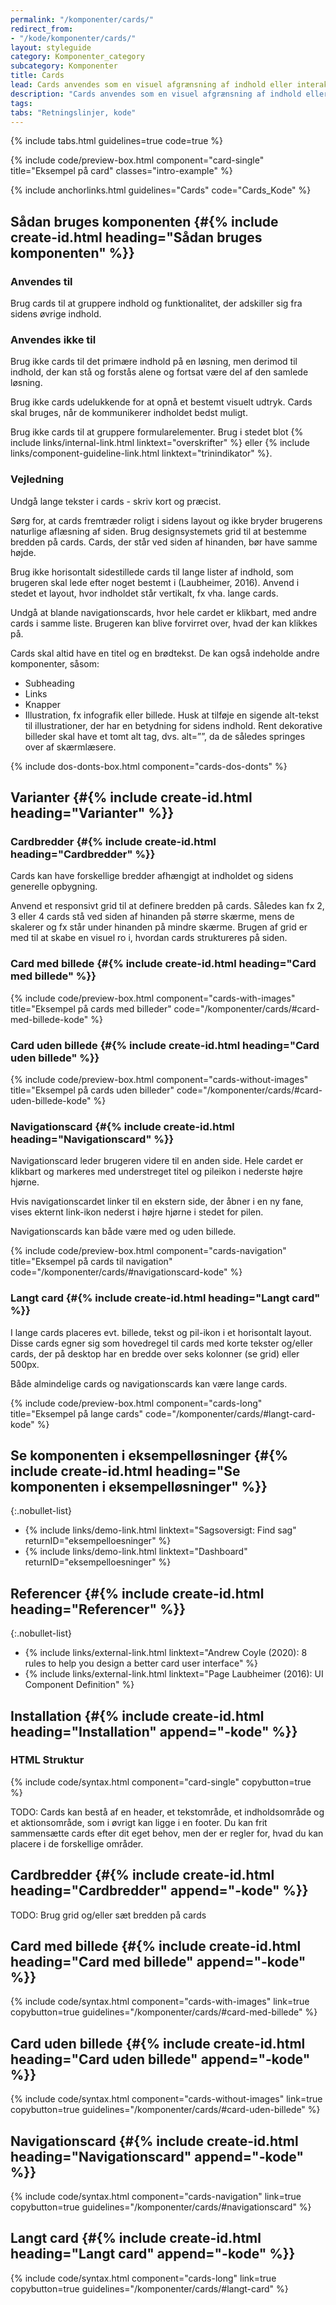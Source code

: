 ```yaml
---
permalink: "/komponenter/cards/"
redirect_from:
- "/kode/komponenter/cards/"
layout: styleguide
category: Komponenter_category
subcategory: Komponenter
title: Cards
lead: Cards anvendes som en visuel afgrænsning af indhold eller interaktionselementer, der omhandler samme emne. De kan også anvendes til navigation.
description: "Cards anvendes som en visuel afgrænsning af indhold eller interaktionselementer, der omhandler samme emne. De kan også anvendes til navigation."
tags:
tabs: "Retningslinjer, kode"
---
```


{% include tabs.html guidelines=true code=true %}

{% include code/preview-box.html component="card-single" title="Eksempel på card" classes="intro-example" %}

{% include anchorlinks.html guidelines="Cards" code="Cards_Kode" %}

<!--split-->

## Sådan bruges komponenten {#{% include create-id.html heading="Sådan bruges komponenten" %}}

### Anvendes til

Brug cards til at gruppere indhold og funktionalitet, der adskiller sig fra sidens øvrige indhold.

### Anvendes ikke til

Brug ikke cards til det primære indhold på en løsning, men derimod til indhold, der kan stå og forstås alene og fortsat være del af den samlede løsning.

Brug ikke cards udelukkende for at opnå et bestemt visuelt udtryk. Cards skal bruges, når de kommunikerer indholdet bedst muligt. 

Brug ikke cards til at gruppere formularelementer. Brug i stedet blot {% include links/internal-link.html linktext="overskrifter" %} eller {% include links/component-guideline-link.html linktext="trinindikator" %}.

### Vejledning

Undgå lange tekster i cards - skriv kort og præcist.

Sørg for, at cards fremtræder roligt i sidens layout og ikke bryder brugerens naturlige aflæsning af siden. Brug designsystemets grid til at bestemme bredden på cards. Cards, der står ved siden af hinanden, bør have samme højde. 

Brug ikke horisontalt sidestillede cards til lange lister af indhold, som brugeren skal lede efter noget bestemt i (Laubheimer, 2016). Anvend i stedet et layout, hvor indholdet står vertikalt, fx vha. lange cards.

Undgå at blande navigationscards, hvor hele cardet er klikbart, med andre cards i samme liste. Brugeren kan blive forvirret over, hvad der kan klikkes på.

Cards skal altid have en titel og en brødtekst. De kan også indeholde andre komponenter, såsom:

- Subheading
- Links
- Knapper
- Illustration, fx infografik eller billede. Husk at tilføje en sigende alt-tekst til illustrationer, der har en betydning for sidens indhold. Rent dekorative billeder skal have et tomt alt tag, dvs. alt=””, da de således springes over af skærmlæsere.

{% include dos-donts-box.html component="cards-dos-donts" %}

## Varianter {#{% include create-id.html heading="Varianter" %}}

### Cardbredder {#{% include create-id.html heading="Cardbredder" %}}

Cards kan have forskellige bredder afhængigt at indholdet og sidens generelle opbygning. 

Anvend et responsivt grid til at definere bredden på cards. Således kan fx 2, 3 eller 4 cards stå ved siden af hinanden på større skærme, mens de skalerer og fx står under hinanden på mindre skærme. Brugen af grid er med til at skabe en visuel ro i, hvordan cards struktureres på siden.

### Card med billede {#{% include create-id.html heading="Card med billede" %}}

{% include code/preview-box.html component="cards-with-images" title="Eksempel på cards med billeder" code="/komponenter/cards/#card-med-billede-kode" %}

### Card uden billede {#{% include create-id.html heading="Card uden billede" %}}

{% include code/preview-box.html component="cards-without-images" title="Eksempel på cards uden billeder" code="/komponenter/cards/#card-uden-billede-kode" %}

### Navigationscard {#{% include create-id.html heading="Navigationscard" %}}

Navigationscard leder brugeren videre til en anden side. Hele cardet er klikbart og markeres med understreget titel og pileikon i nederste højre hjørne. 

Hvis navigationscardet linker til en ekstern side, der åbner i en ny fane, vises ekternt link-ikon nederst i højre hjørne i stedet for pilen.

Navigationscards kan både være med og uden billede.

{% include code/preview-box.html component="cards-navigation" title="Eksempel på cards til navigation" code="/komponenter/cards/#navigationscard-kode" %}

### Langt card {#{% include create-id.html heading="Langt card" %}}

I lange cards placeres evt. billede, tekst og pil-ikon i et horisontalt layout. Disse cards egner sig som hovedregel til cards med korte tekster og/eller cards, der på desktop har en bredde over seks kolonner (se grid) eller 500px.

Både almindelige cards og navigationscards kan være lange cards.

{% include code/preview-box.html component="cards-long" title="Eksempel på lange cards" code="/komponenter/cards/#langt-card-kode" %}

## Se komponenten i eksempelløsninger {#{% include create-id.html heading="Se komponenten i eksempelløsninger" %}}

{:.nobullet-list}
- {% include links/demo-link.html linktext="Sagsoversigt: Find sag" returnID="eksempelloesninger" %}
- {% include links/demo-link.html linktext="Dashboard" returnID="eksempelloesninger" %}

## Referencer {#{% include create-id.html heading="Referencer" %}}

{:.nobullet-list}
- {% include links/external-link.html linktext="Andrew Coyle (2020): 8 rules to help you design a better card user interface" %}
- {% include links/external-link.html linktext="Page Laubheimer (2016): UI Component Definition" %}

<!--split-->

## Installation {#{% include create-id.html heading="Installation" append="-kode" %}}

### HTML Struktur

{% include code/syntax.html component="card-single" copybutton=true %}

TODO: Cards kan bestå af en header, et tekstområde, et indholdsområde og et aktionsområde, som i øvrigt kan ligge i en footer. Du kan frit sammensætte cards efter dit eget behov, men der er regler for, hvad du kan placere i de forskellige områder.

## Cardbredder {#{% include create-id.html heading="Cardbredder" append="-kode" %}}

TODO: Brug grid og/eller sæt bredden på cards

## Card med billede {#{% include create-id.html heading="Card med billede" append="-kode" %}}

{% include code/syntax.html component="cards-with-images" link=true copybutton=true guidelines="/komponenter/cards/#card-med-billede" %}

## Card uden billede {#{% include create-id.html heading="Card uden billede" append="-kode" %}}

{% include code/syntax.html component="cards-without-images" link=true copybutton=true guidelines="/komponenter/cards/#card-uden-billede" %}

## Navigationscard {#{% include create-id.html heading="Navigationscard" append="-kode" %}}

{% include code/syntax.html component="cards-navigation" link=true copybutton=true guidelines="/komponenter/cards/#navigationscard" %}

## Langt card {#{% include create-id.html heading="Langt card" append="-kode" %}}

{% include code/syntax.html component="cards-long" link=true copybutton=true guidelines="/komponenter/cards/#langt-card" %}